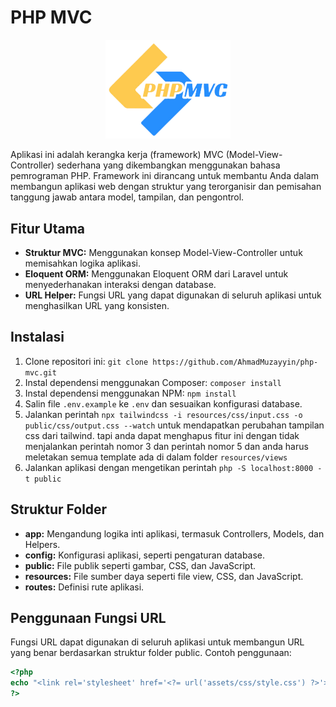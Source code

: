 # PHP MVC

<p align="center"><img src="/public/logo.png" width="200" alt="PHP MVC Logo"></p>

Aplikasi ini adalah kerangka kerja (framework) MVC (Model-View-Controller) sederhana yang dikembangkan menggunakan bahasa pemrograman PHP. Framework ini dirancang untuk membantu Anda dalam membangun aplikasi web dengan struktur yang terorganisir dan pemisahan tanggung jawab antara model, tampilan, dan pengontrol.

## Fitur Utama

- **Struktur MVC:** Menggunakan konsep Model-View-Controller untuk memisahkan logika aplikasi.
- **Eloquent ORM:** Menggunakan Eloquent ORM dari Laravel untuk menyederhanakan interaksi dengan database.
- **URL Helper:** Fungsi URL yang dapat digunakan di seluruh aplikasi untuk menghasilkan URL yang konsisten.

## Instalasi

1. Clone repositori ini: `git clone https://github.com/AhmadMuzayyin/php-mvc.git`
2. Instal dependensi menggunakan Composer: `composer install`
3. Instal dependensi menggunakan NPM: `npm install`
4. Salin file `.env.example` ke `.env` dan sesuaikan konfigurasi database.
5. Jalankan perintah `npx tailwindcss -i resources/css/input.css -o public/css/output.css --watch` untuk mendapatkan perubahan tampilan css dari tailwind. tapi anda dapat menghapus fitur ini dengan tidak menjalankan perintah nomor 3 dan perintah nomor 5 dan anda harus meletakan semua template ada di dalam folder `resources/views`
6. Jalankan aplikasi dengan mengetikan perintah `php -S localhost:8000 -t public`

## Struktur Folder

- **app:** Mengandung logika inti aplikasi, termasuk Controllers, Models, dan Helpers.
- **config:** Konfigurasi aplikasi, seperti pengaturan database.
- **public:** File publik seperti gambar, CSS, dan JavaScript.
- **resources:** File sumber daya seperti file view, CSS, dan JavaScript.
- **routes:** Definisi rute aplikasi.

## Penggunaan Fungsi URL

Fungsi URL dapat digunakan di seluruh aplikasi untuk membangun URL yang benar berdasarkan struktur folder public. Contoh penggunaan:

```php
<?php
echo "<link rel='stylesheet' href='<?= url('assets/css/style.css') ?>'>";
?>
```

